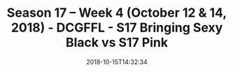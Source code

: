 ---
title: Season 17 – Week 4 (October 12 & 14, 2018) - DCGFFL - S17 Bringing Sexy Black
  vs S17 Pink
teams-score:
- team: _teams/s17-black.md
  score: 20
- team: _teams/s17-pink.md
  score: 13
mvp: P. Sima (Black); A. Martello (Pink)
game-ball: J. Clemons (Black); S. Shaginaw (Pink)
sportsperson: JJ Johnson (Black); J. Jackson (Pink)
season: 17
week: 4
date: '2018-10-15T14:32:34'
pageid: season-17-week-4-october-12-14-2018-6688-vs-6699
---